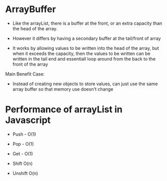 # ArrayBuffer
- Like the arrayList, there is a buffer at the front, or an extra capacity than the head of the array.
- However it differs by having a secondary buffer at the tail/front of array

- It works by allowing values to be written into the head of the array, but when it exceeds the capacity, then the values to be written can be written in the tail end and essentiall loop around from the back to the front of the array

Main Benefit Case:
- Instead of creating new objects to store values, can just use the same array buffer so that memory use doesn't change

# Performance of arrayList in Javascript
- Push - O(1)
- Pop - O(1)
- Get - O(1)

- Shift O(n)
- Unshift O(n)
